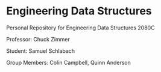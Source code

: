 # Engineering Data Structures
Personal Repository for Engineering Data Structures 2080C

Professor: Chuck Zimmer

Student: Samuel Schlabach

Group Members: Colin Campbell, Quinn Anderson
